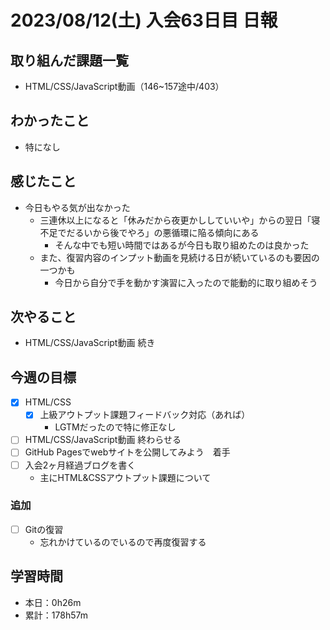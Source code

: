 # 2023/08/12(土) 入会63日目 日報

## 取り組んだ課題一覧

- HTML/CSS/JavaScript動画（146~157途中/403）

## わかったこと

- 特になし

## 感じたこと

- 今日もやる気が出なかった
  - 三連休以上になると「休みだから夜更かししていいや」からの翌日「寝不足でだるいから後でやろ」の悪循環に陥る傾向にある
    - そんな中でも短い時間ではあるが今日も取り組めたのは良かった
  - また、復習内容のインプット動画を見続ける日が続いているのも要因の一つかも
    - 今日から自分で手を動かす演習に入ったので能動的に取り組めそう

## 次やること

- HTML/CSS/JavaScript動画 続き

## 今週の目標

- [x] HTML/CSS
  - [x] 上級アウトプット課題フィードバック対応（あれば）
    - LGTMだったので特に修正なし
- [ ] HTML/CSS/JavaScript動画 終わらせる
- [ ] GitHub Pagesでwebサイトを公開してみよう　着手
- [ ] 入会2ヶ月経過ブログを書く
  - 主にHTML&CSSアウトプット課題について

### 追加

- [ ] Gitの復習
  - 忘れかけているのでいるので再度復習する

## 学習時間

- 本日：0h26m
- 累計：178h57m
